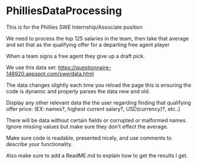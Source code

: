 # PhilliesDataProcessing
 This is for the Phillies SWE Internship/Associate position

 We need to process the top 125 salaries in the team, then take that average and set that as the qualifying offer for a departing free agent player

When a team signs a free agent they give up a draft pick.

We use this data set: https://questionnaire-148920.appspot.com/swe/data.html

The data changes slightly each time you reload the page this is ensuring the code is dynamic and properly parses the data new and old.

Display any other relevant data the the user regarding finding that qualifying offer price: (EX: names?, highest current salary?, USD(currency)?, etc..)

There will be data without certain fields or corrupted or malformed names. Ignore missing values but make sure they don't effect the average. 

Make sure code is readable, presented nicely, and use comments to describe your functionality.

Also make sure to add a ReadME.md to explain how to get the results I get.

